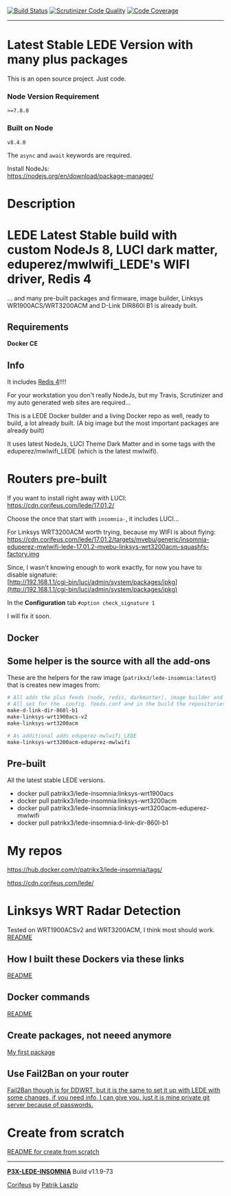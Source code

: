 [//]: #@corifeus-header

  [![Build Status](https://travis-ci.org/patrikx3/lede-insomnia.svg?branch=master)](https://travis-ci.org/patrikx3/lede-insomnia)  [![Scrutinizer Code Quality](https://scrutinizer-ci.com/g/patrikx3/lede-insomnia/badges/quality-score.png?b=master)](https://scrutinizer-ci.com/g/patrikx3/lede-insomnia/?branch=master)  [![Code Coverage](https://scrutinizer-ci.com/g/patrikx3/lede-insomnia/badges/coverage.png?b=master)](https://scrutinizer-ci.com/g/patrikx3/lede-insomnia/?branch=master) 

---

 
# Latest Stable LEDE Version with many plus packages

This is an open source project. Just code.

### Node Version Requirement 
``` 
>=7.8.0 
```  
   
### Built on Node 
``` 
v8.4.0
```   
   
The ```async``` and ```await``` keywords are required.

Install NodeJs:    
https://nodejs.org/en/download/package-manager/    

# Description  

                        
[//]: #@corifeus-header:end

# LEDE Latest Stable build with custom NodeJs 8, LUCI dark matter, eduperez/mwlwifi_LEDE's WIFI driver, Redis 4

... and many pre-built packages and firmware, image builder, Linksys WR1900ACS/WRT3200ACM and D-Link DIR860l B1 is already built.  

## Requirements

**Docker CE**

## Info

It includes [Redis 4](https://cdn.corifeus.com/lede/17.01.2/packages/arm_cortex-a9_vfpv3/redis/)!!!!

For your workstation you don't really NodeJs, but my Travis, Scrutinizer and my auto generated web sites are required...   
   
This is a LEDE Docker builder and a living Docker repo as well, ready to build, a lot already built.
(A big image but the most important packages are already built)  
   
It uses latest NodeJs, LUCI Theme Dark Matter and in some tags with the eduperez/mwlwifi_LEDE (which is the latest mwlwifi).

# Routers pre-built

If you want to install right away with LUCI:
https://cdn.corifeus.com/lede/17.01.2/

Choose the once that start with ```insomnia-```, it includes LUCI...

For Linksys WRT3200ACM worth trying, because my WIFI is about flying:
https://cdn.corifeus.com/lede/17.01.2/targets/mvebu/generic/insomnia-eduperez-mwlwifi-lede-17.01.2-mvebu-linksys-wrt3200acm-squashfs-factory.img

Since, I wasn't knowing enough to work exactly, for now you have to disable signature:  
[http://192.168.1.1/cgi-bin/luci/admin/system/packages/ipkg](http://192.168.1.1/cgi-bin/luci/admin/system/packages/ipkg)  

In the **Configuration** tab
```#option check_signature 1```
  
I will fix it soon.  

## Docker

## Some helper is the source with all the add-ons
These are the helpers for the raw image (```patrikx3/lede-insomnia:latest```) that is creates new images from:
```bash
# All adds the plus feeds (node, redis, darkmatter), image builder and node, redis 4, fixes Apache builder
# All set for the .config. feeds.conf and in the build the repositories.confg
make-d-link-dir-860l-b1
make-linksys-wrt1900acs-v2
make-linksys-wrt3200acm

# As additional adds eduperez-mwlwifi_LEDE
make-linksys-wrt3200acm-eduperez-mwlwifi
```

## Pre-built

All the latest stable LEDE versions.

* docker pull patrikx3/lede-insomnia:linksys-wrt1900acs
* docker pull patrikx3/lede-insomnia:linksys-wrt3200acm
* docker pull patrikx3/lede-insomnia:linksys-wrt3200acm-eduperez-mwlwifi
* docker pull patrikx3/lede-insomnia:d-link-dir-860l-b1

# My repos    
   
https://hub.docker.com/r/patrikx3/lede-insomnia/tags/

https://cdn.corifeus.com/lede/  

# Linksys WRT Radar Detection
Tested on WRT1900ACSv2 and WRT3200ACM, I think most should work.  
[README](linksys-wrt-radar-detection.md)

## How I built these Dockers via these links
[README](links-i-used.md)

## Docker commands
[README](docker-commands.md)

## Create packages, not neeed anymore
[My first package](create-package.md)

## Use Fail2Ban on your router
[Fail2Ban though is for DDWRT, but it is the same to set it up with LEDE with some changes, if you need info, I can give you, just it is mine private git server because of passwords.](fail2ban.md)


# Create from scratch
[README for create from scratch](create-from-scratch.md)


[//]: #@corifeus-footer

---

[**P3X-LEDE-INSOMNIA**](https://pages.corifeus.com/lede-insomnia) Build v1.1.9-73

[Corifeus](http://www.corifeus.com) by [Patrik Laszlo](http://patrikx3.com)

[//]: #@corifeus-footer:end